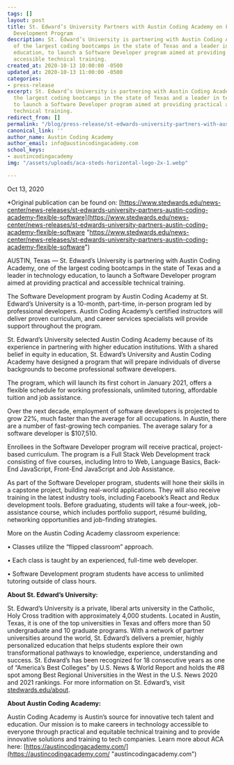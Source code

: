 ```yaml
---
tags: []
layout: post
title: St. Edward’s University Partners with Austin Coding Academy on Flexible Software
  Development Program
description: St. Edward’s University is partnering with Austin Coding Academy, one
  of the largest coding bootcamps in the state of Texas and a leader in technology
  education, to launch a Software Developer program aimed at providing practical and
  accessible technical training.
created_at: 2020-10-13 10:00:00 -0500
updated_at: 2020-10-13 11:00:00 -0500
categories:
- press-release
excerpt: St. Edward’s University is partnering with Austin Coding Academy, one of
  the largest coding bootcamps in the state of Texas and a leader in technology education,
  to launch a Software Developer program aimed at providing practical and accessible
  technical training.
redirect_from: []
permalink: "/blog/press-release/st-edwards-university-partners-with-austin-coding-academy/"
canonical_link: ''
author_name: Austin Coding Academy
author_email: info@austincodingacademy.com
school_keys:
- austincodingacademy
img: "/assets/uploads/aca-steds-horizontal-logo-2x-1.webp"

---
```

Oct 13, 2020

\*Original publication can be found on: [https://www.stedwards.edu/news-center/news-releases/st-edwards-university-partners-austin-coding-academy-flexible-software](https://www.stedwards.edu/news-center/news-releases/st-edwards-university-partners-austin-coding-academy-flexible-software "https://www.stedwards.edu/news-center/news-releases/st-edwards-university-partners-austin-coding-academy-flexible-software")

AUSTIN, Texas — St. Edward’s University is partnering with Austin Coding Academy, one of the largest coding bootcamps in the state of Texas and a leader in technology education, to launch a Software Developer program aimed at providing practical and accessible technical training.

The Software Development program by Austin Coding Academy at St. Edward’s University is a 10-month, part-time, in-person program led by professional developers. Austin Coding Academy’s certified instructors will deliver proven curriculum, and career services specialists will provide support throughout the program.

St. Edward’s University selected Austin Coding Academy because of its experience in partnering with higher education institutions. With a shared belief in equity in education, St. Edward’s University and Austin Coding Academy have designed a program that will prepare individuals of diverse backgrounds to become professional software developers.

The program, which will launch its first cohort in January 2021, offers a flexible schedule for working professionals, unlimited tutoring, affordable tuition and job assistance.

Over the next decade, employment of software developers is projected to grow 22%, much faster than the average for all occupations. In Austin, there are a number of fast-growing tech companies. The average salary for a software developer is $107,510.

Enrollees in the Software Developer program will receive practical, project-based curriculum. The program is a Full Stack Web Development track consisting of five courses, including Intro to Web, Language Basics, Back-End JavaScript, Front-End JavaScript and Job Assistance.

As part of the Software Developer program, students will hone their skills in a capstone project, building real-world applications. They will also receive training in the latest industry tools, including Facebook’s React and Redux development tools. Before graduating, students will take a four-week, job-assistance course, which includes portfolio support, résumé building, networking opportunities and job-finding strategies.

More on the Austin Coding Academy classroom experience:

• Classes utilize the “flipped classroom” approach.

• Each class is taught by an experienced, full-time web developer.

• Software Development program students have access to unlimited tutoring outside of class hours.

**About St. Edward’s University:**

St. Edward’s University is a private, liberal arts university in the Catholic, Holy Cross tradition with approximately 4,000 students. Located in Austin, Texas, it is one of the top universities in Texas and offers more than 50 undergraduate and 10 graduate programs. With a network of partner universities around the world, St. Edward’s delivers a premier, highly personalized education that helps students explore their own transformational pathways to knowledge, experience, understanding and success. St. Edward’s has been recognized for 18 consecutive years as one of “America’s Best Colleges” by U.S. News & World Report and holds the #8 spot among Best Regional Universities in the West in the U.S. News 2020 and 2021 rankings. For more information on St. Edward’s, visit [stedwards.edu/about](https://www.stedwards.edu/about-st-edwards-university "stedwards.edu/about-st-edwards-university").

**About Austin Coding Academy:**

Austin Coding Academy is Austin’s source for innovative tech talent and education. Our mission is to make careers in technology accessible to everyone through practical and equitable technical training and to provide innovative solutions and training to tech companies. Learn more about ACA here: [https://austincodingacademy.com/](https://austincodingacademy.com/ "austincodingacademy.com")
